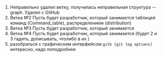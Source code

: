 1. Неправельно удалил ветку, получилась неправельная структура --graph.
   Удалял с GitHub
2. Ветка №2 Пусть будет разработчик, который занимается таблицей команд (Command_table), распределением (distribution)
3. Ветка №3 Пусть будет разработчик, который занимается
4. Ветка №4 Пусть будет разработчик, который занимается (будет 2 и 3 гадить, дописывать, чтолибо в их )
5. разобраться с графическим интерфейсом `gitk [git log options]` интересно, надо поподробнее